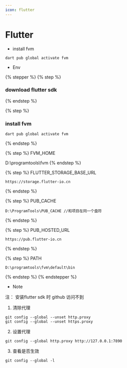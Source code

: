 ```yaml
---
icon: flutter
---
```


# Flutter

* install fvm

```
dart pub global activate fvm
```

* Env

{% stepper %}
{% step %}
### download flutter sdk


{% endstep %}

{% step %}
### install fvm

```
dart pub global activate fvm
```
{% endstep %}

{% step %}
FVM\_HOME

D:\programtools\fvm
{% endstep %}

{% step %}
FLUTTER\_STORAGE\_BASE\_URL

```
https://storage.flutter-io.cn
```
{% endstep %}

{% step %}
PUB\_CACHE

```
D:\ProgramTools\PUB_CACHE //和项目在同一个盘符
```
{% endstep %}

{% step %}
PUB\_HOSTED\_URL

```
https://pub.flutter-io.cn
```
{% endstep %}

{% step %}
PATH

```
D:\programtools\fvm\default\bin
```
{% endstep %}
{% endstepper %}

* Note

注： 安装flutter sdk 时 github 访问不到

1. 清除代理

```
git config --global --unset http.proxy
git config --global --unset https.proxy
```

2. 设置代理

```
git config --global http.proxy http://127.0.0.1:7890
```

3. 查看是否生效

```
git config --global -l
```

